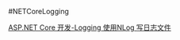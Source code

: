 #NETCoreLogging

[ASP.NET Core 开发-Logging 使用NLog 写日志文件](http://www.cnblogs.com/linezero/p/Logging.html)